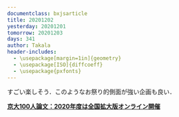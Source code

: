 ```yaml
---
documentclass: bxjsarticle
title: 20201202
yesterday: 20201201
tomorrow: 20201203
days: 341
author: Takala
header-includes:
  - \usepackage[margin=1in]{geometry}
  - \usepackage[ISO]{diffcoeff}
  - \usepackage{pxfonts}
---
```



すごい楽しそう．このようなお祭り的側面が強い企画も良い．


**[京大100人論文：2020年度は全国拡大版オンライン開催](https://www.cpier.info/2020-100nin)**